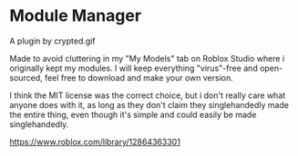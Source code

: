 # Module Manager
A plugin by crypted.gif

Made to avoid cluttering in my "My Models" tab on Roblox Studio where i originally kept my modules.
I will keep everything "virus"-free and open-sourced, feel free to download and make your own version.

I think the MIT license was the correct choice, but i don't really care what anyone does with it, as long as they don't claim they singlehandedly made the entire thing, even though it's simple and could easily be made singlehandedly.

https://www.roblox.com/library/12864363301
